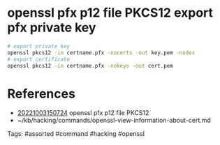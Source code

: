 # openssl pfx p12 file PKCS12 export pfx private key
```bash
# export private key
openssl pkcs12 -in certname.pfx -nocerts -out key.pem -nodes
# export certificate
openssl pkcs12 -in certname.pfx -nokeys -out cert.pem
```

# References
- [20221003150724](/zet/20221003150724/README.md) openssl pfx p12 file PKCS12
- ~/kb/hacking/commands/openssl-view-information-about-cert.md

Tags:
    #assorted #command #hacking #openssl
